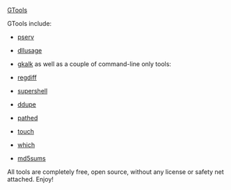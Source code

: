 ﻿[GTools](https://chocolatey.org/packages/gtools)

GTools include:

- [pserv](http://www.p-nand-q.com/download/pserv_cpl/index.html)
- [dllusage](http://www.p-nand-q.com/download/gtools/dllusage.html)
- [gkalk](http://www.p-nand-q.com/download/gkalk/index.html)
as well as a couple of command-line only tools:

- [regdiff](http://www.p-nand-q.com/download/regdiff.html)
- [supershell](http://www.p-nand-q.com/download/gtools/grootshell.html)
- [ddupe](http://www.p-nand-q.com/download/gtools/detectduplicates.html)
- [pathed](http://www.p-nand-q.com/download/gtools/pathed.html)
- [touch](http://www.p-nand-q.com/download/gtools/touch.html)
- [which](http://www.p-nand-q.com/download/gtools/which.html)
- [md5sums](http://www.p-nand-q.com/download/gtools/md5sums.html)

All tools are completely free, open source, without any license or safety net attached. Enjoy!